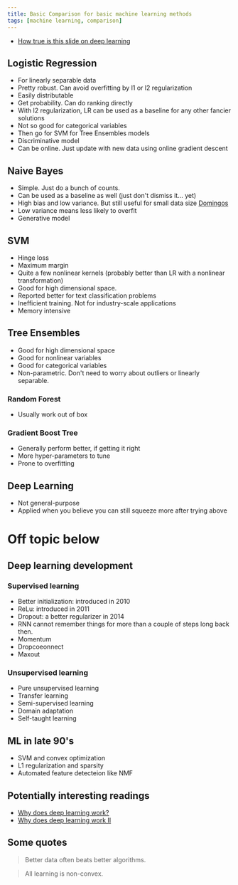 ```yaml
---
title: Basic Comparison for basic machine learning methods
tags: [machine learning, comparison]
---
```


+ [How true is this slide on deep learning](https://www.quora.com/How-true-is-this-slide-on-deep-learning)


## Logistic Regression

+ For linearly separable data
+ Pretty robust. Can avoid overfitting by l1 or l2 regularization
+ Easily distributable
+ Get probability. Can do ranking directly
+ With l2 regularization, LR can be used as a baseline for any other fancier solutions
+ Not so good for categorical variables
+ Then go for SVM for Tree Ensembles models
+ Discriminative model
+ Can be online. Just update with new data using online gradient descent

## Naive Bayes 

+ Simple. Just do a bunch of counts.
+ Can be used as a baseline as well (just don't dismiss it... yet)
+ High bias and low variance. But still useful for small data size [Domingos](http://web.cs.ucdavis.edu/~vemuri/classes/ecs271/Bayesian.pdf)
+ Low variance means less likely to overfit
+ Generative model

## SVM

+ Hinge loss
+ Maximum margin
+ Quite a few nonlinear kernels (probably better than LR with a nonlinear transformation)
+ Good for high dimensional space. 
+ Reported better for text classification problems
+ Inefficient training. Not for industry-scale applications
+ Memory intensive

## Tree Ensembles

+ Good for high dimensional space
+ Good for nonlinear variables
+ Good for categorical variables
+ Non-parametric. Don't need to worry about outliers or linearly separable.


### Random Forest

+ Usually work out of box

### Gradient Boost Tree

+ Generally perform better, if getting it right
+ More hyper-parameters to tune
+ Prone to overfitting

## Deep Learning

+ Not general-purpose
+ Applied when you believe you can still squeeze more after trying above

# Off topic below

## Deep learning development

### Supervised learning

+ Better initialization: introduced in 2010
+ ReLu: introduced in 2011
+ Dropout: a better regularizer in 2014
+ RNN cannot remember things for more than a couple of steps long back then.
+ Momentum
+ Dropcoeonnect
+ Maxout

### Unsupervised learning

+ Pure unsupervised learning
+ Transfer learning 
+ Semi-supervised learning 
+ Domain adaptation
+ Self-taught learning

## ML in late 90's 

+ SVM and convex optimization
+ L1 regularization and sparsity
+ Automated feature detecteion like NMF

## Potentially interesting readings

+ [Why does deep learning work?](https://charlesmartin14.wordpress.com/2015/03/25/why-does-deep-learning-work/)
+ [Why does deep learning work II](https://charlesmartin14.wordpress.com/2015/04/01/why-deep-learning-works-ii-the-renormalization-group/)

## Some quotes

>Better data often beats better algorithms.

>All learning is non-convex.


